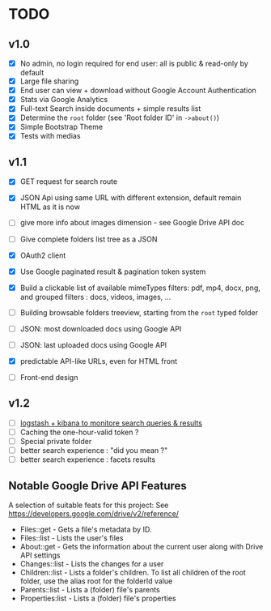 # TODO

## v1.0

- [X] No admin, no login required for end user: all is public & read-only by default
- [X] Large file sharing
- [X] End user can view + download without Google Account Authentication 
- [X] Stats via Google Analytics
- [X] Full-text Search inside documents + simple results list
- [X] Determine the `root` folder (see 'Root folder ID' in `->about()`)
- [X] Simple Bootstrap Theme
- [X] Tests with medias

## v1.1
- [x] GET request for search route
- [X] JSON Api using same URL with different extension, default remain HTML as it is now
- [ ] give more info about images dimension - see Google Drive API doc
- [ ] Give complete folders list tree as a JSON
- [X] OAuth2 client
- [X] Use Google paginated result & pagination token system
- [X] Build a clickable list of available mimeTypes filters: pdf, mp4, docx, png, and grouped filters : docs, videos, images, ...
- [ ] Building browsable folders treeview, starting from the `root` typed folder
- [ ] JSON: most downloaded docs using Google API
- [ ] JSON: last uploaded docs using Google API
- [X] predictable API-like URLs, even for HTML front
- [ ] Front-end design


## v1.2
- [ ] [logstash + kibana to monitore search queries & results](https://coderwall.com/p/irhi_q/how-to-use-logstash-with-monolog)
- [ ] Caching the one-hour-valid token ?
- [ ] Special private folder
- [ ] better search experience : "did you mean ?"
- [ ] better search experience : facets results

## Notable Google Drive API Features

A selection of suitable feats for this project: See https://developers.google.com/drive/v2/reference/

- Files::get - Gets a file's metadata by ID.
- Files::list - Lists the user's files
- About::get - Gets the information about the current user along with Drive API settings
- Changes::list - Lists the changes for a user
- Children::list - Lists a folder's children. To list all children of the root folder, use the alias root for the folderId value
- Parents::list - Lists a (folder) file's parents
- Properties:list - Lists a (folder) file's properties
